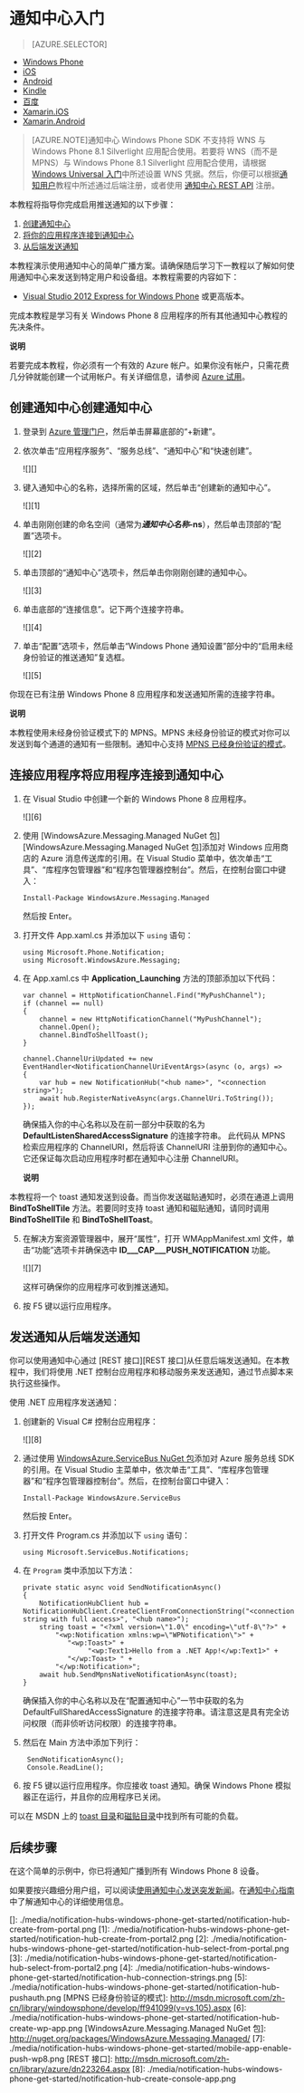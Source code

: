 <properties 
	linkid="develop-notificationhubs-tutorials-get-started-windowsphone" 
	urlDisplayName="Get Started" 
	pageTitle="Get Started with Azure Notification Hubs" 
	metaKeywords="" 
	description="Learn how to use Azure Notification Hubs to push notifications." 
	metaCanonical="" 
	services="notification-hubs" 
	documentationCenter="Mobile" 
	title="Get started with Notification Hubs" 
	authors="sethm" 
	solutions="" 
	manager="" 
	editor="" />
<tags 
	ms.service="notification-hubs"
	ms.date="06/16/2015"
	wacn.date="10/03/2015"/>

# 通知中心入门

> [AZURE.SELECTOR]
 - [Windows Phone](/documentation/articles/notification-hubs-windows-phone-get-started/)
 - [iOS](/documentation/articles/notification-hubs-ios-get-started/)
 - [Android](/documentation/articles/notification-hubs-android-get-started/)
 - [Kindle](/documentation/articles/notification-hubs-kindle-get-started/)
 - [百度](/documentation/articles/notification-hubs-baidu-get-started/)
 - [Xamarin.iOS](/documentation/articles/partner-xamarin-notification-hubs-ios-get-started/)
 - [Xamarin.Android](/documentation/articles/partner-xamarin-notification-hubs-android-get-started/)

> [AZURE.NOTE]通知中心 Windows Phone SDK 不支持将 WNS 与 Windows Phone 8.1 Silverlight 应用配合使用。若要将 WNS（而不是 MPNS）与 Windows Phone 8.1 Silverlight 应用配合使用，请根据 [Windows Universal 入门](/zh-cn/documentation/articles/notification-hubs-windows-store-dotnet-get-started/)中所述设置 WNS 凭据。然后，你便可以根据[通知用户](/zh-cn/documentation/articles/notification-hubs-aspnet-backend-windows-dotnet-notify-users/)教程中所述通过后端注册，或者使用 [通知中心 REST API](http://msdn.microsoft.com/zh-cn/library/dn223264.aspx) 注册。

本教程将指导你完成启用推送通知的以下步骤：

1.  [创建通知中心][创建通知中心]
2.  [将你的应用程序连接到通知中心][将你的应用程序连接到通知中心]
3.  [从后端发送通知][从后端发送通知]

本教程演示使用通知中心的简单广播方案。请确保随后学习下一教程以了解如何使用通知中心来发送到特定用户和设备组。本教程需要的内容如下：

-   [Visual Studio 2012 Express for Windows Phone][Visual Studio 2012 Express for Windows Phone] 或更高版本。

完成本教程是学习有关 Windows Phone 8 应用程序的所有其他通知中心教程的先决条件。

<div class="dev-callout"><strong>说明</strong> <p>若要完成本教程，你必须有一个有效的 Azure 帐户。如果你没有帐户，只需花费几分钟就能创建一个试用帐户。有关详细信息，请参阅 <a href="http://www.windowsazure.cn/pricing/1rmb-trial/" target="_blank">Azure 试用</a>。</p></div>

## <a name="configure-hub"></a><span class="short-header">创建通知中心</span>创建通知中心

1.  登录到 [Azure 管理门户][Azure 管理门户]，然后单击屏幕底部的“+新建”。

2.  依次单击“应用程序服务”、“服务总线”、“通知中心”和“快速创建”。

    ![][]

3.  键入通知中心的名称，选择所需的区域，然后单击“创建新的通知中心”。

    ![][1]

4.  单击刚刚创建的命名空间（通常为***通知中心名称*-ns**），然后单击顶部的“配置”选项卡。

    ![][2]

5.  单击顶部的“通知中心”选项卡，然后单击你刚刚创建的通知中心。

    ![][3]

6.  单击底部的“连接信息”。记下两个连接字符串。

    ![][4]

7.  单击“配置”选项卡，然后单击“Windows Phone 通知设置”部分中的“启用未经身份验证的推送通知”复选框。

    ![][5]

你现在已有注册 Windows Phone 8 应用程序和发送通知所需的连接字符串。

<div class="dev-callout"><b>说明</b>
<p>本教程使用未经身份验证模式下的 MPNS。MPNS 未经身份验证的模式对你可以发送到每个通道的通知有一些限制。通知中心支持 <a href="http://msdn.microsoft.com/zh-cn/library/windowsphone/develop/ff941099(v=vs.105).aspx">MPNS 已经身份验证的模式</a>。 <!--Refer to [Notification Hubs How-To for Windows Phone 8] for more information on how to use MPNS authenticated mode.--></p>
</div>

## <a name="connecting-app"></a><span class="short-header">连接应用程序</span>将应用程序连接到通知中心

1.  在 Visual Studio 中创建一个新的 Windows Phone 8 应用程序。

    ![][6]

2.  使用 [WindowsAzure.Messaging.Managed NuGet 包][WindowsAzure.Messaging.Managed NuGet 包]添加对 Windows 应用商店的 Azure 消息传送库的引用。在 Visual Studio 菜单中，依次单击“工具”、“库程序包管理器”和“程序包管理器控制台”。然后，在控制台窗口中键入：

        Install-Package WindowsAzure.Messaging.Managed

    然后按 Enter。

3.  打开文件 App.xaml.cs 并添加以下 `using` 语句：

        using Microsoft.Phone.Notification;
        using Microsoft.WindowsAzure.Messaging;

4.  在 App.xaml.cs 中 **Application\_Launching** 方法的顶部添加以下代码：

        var channel = HttpNotificationChannel.Find("MyPushChannel");
        if (channel == null)
        {
            channel = new HttpNotificationChannel("MyPushChannel");
            channel.Open();
            channel.BindToShellToast();
        }

        channel.ChannelUriUpdated += new EventHandler<NotificationChannelUriEventArgs>(async (o, args) =>
        {
            var hub = new NotificationHub("<hub name>", "<connection string>");
            await hub.RegisterNativeAsync(args.ChannelUri.ToString());
        });

    确保插入你的中心名称以及在前一部分中获取的名为 **DefaultListenSharedAccessSignature** 的连接字符串。
    此代码从 MPNS 检索应用程序的 ChannelURI，然后将该 ChannelURI 注册到你的通知中心。它还保证每次启动应用程序时都在通知中心注册 ChannelURI。

    <div class="dev-callout"><b>说明</b>
<p>本教程将一个 toast 通知发送到设备。而当你发送磁贴通知时，必须在通道上调用 <strong>BindToShellTile</strong> 方法。若要同时支持 toast 通知和磁贴通知，请同时调用 <strong>BindToShellTile</strong> 和 <strong>BindToShellToast</strong>。 </p>
</div>

5.  在解决方案资源管理器中，展开“属性”，打开 WMAppManifest.xml 文件，单击“功能”选项卡并确保选中 **ID___CAP___PUSH_NOTIFICATION** 功能。

    ![][7]

    这样可确保你的应用程序可收到推送通知。

6.  按 F5 键以运行应用程序。

## <a name="send"></a><span class="short-header">发送通知</span>从后端发送通知

你可以使用通知中心通过 [REST 接口][REST 接口]从任意后端发送通知。在本教程中，我们将使用 .NET 控制台应用程序和移动服务来发送通知，通过节点脚本来执行这些操作。

使用 .NET 应用程序发送通知：

1.  创建新的 Visual C# 控制台应用程序：

    ![][8]

2.  通过使用 [WindowsAzure.ServiceBus NuGet 包][WindowsAzure.ServiceBus NuGet 包]添加对 Azure 服务总线 SDK 的引用。在 Visual Studio 主菜单中，依次单击“工具”、“库程序包管理器”和“程序包管理器控制台”。然后，在控制台窗口中键入：

        Install-Package WindowsAzure.ServiceBus

    然后按 Enter。

3.  打开文件 Program.cs 并添加以下 `using` 语句：

        using Microsoft.ServiceBus.Notifications;

4.  在 `Program` 类中添加以下方法：

        private static async void SendNotificationAsync()
        {
            NotificationHubClient hub = NotificationHubClient.CreateClientFromConnectionString("<connection string with full access>", "<hub name>");
            string toast = "<?xml version=\"1.0\" encoding=\"utf-8\"?>" +
                "<wp:Notification xmlns:wp=\"WPNotification\">" +
                   "<wp:Toast>" +
                        "<wp:Text1>Hello from a .NET App!</wp:Text1>" +
                   "</wp:Toast> " +
                "</wp:Notification>";
            await hub.SendMpnsNativeNotificationAsync(toast);
        }

    确保插入你的中心名称以及在“配置通知中心”一节中获取的名为 DefaultFullSharedAccessSignature 的连接字符串。请注意这是具有完全访问权限（而非侦听访问权限）的连接字符串。

5.  然后在 Main 方法中添加下列行：

         SendNotificationAsync();
         Console.ReadLine();

6.  按 F5 键以运行应用程序。你应接收 toast 通知。确保 Windows Phone 模拟器正在运行，并且你的应用程序已关闭。

可以在 MSDN 上的 [toast 目录][toast 目录]和[磁贴目录][磁贴目录]中找到所有可能的负载。

## <a name="next-steps"> </a>后续步骤

在这个简单的示例中，你已将通知广播到所有 Windows Phone 8 设备。

<!--为了针对特定客户，请参考教程[使用通知中心将通知推送到用户][使用通知中心将通知推送到用户]。-->

如果要按兴趣细分用户组，可以阅读[使用通知中心发送突发新闻][使用通知中心发送突发新闻]。在[通知中心指南][通知中心指南]中了解通知中心的详细使用信息。

<!-- Anchors. -->  

  [创建通知中心]: #configure-hub
  [将你的应用程序连接到通知中心]: #connecting-app
  [从后端发送通知]: #send

<!-- URLs. -->
  [Windows 应用商店 C#]: /zh-cn/documentation/articles/notification-hubs-windows-store-dotnet-get-started/ "Windows 应用商店 C#"
  [Windows Phone]: /zh-cn/documentation/articles/notification-hubs-windows-phone-get-started/ "Windows Phone"
  [iOS]: /zh-cn/documentation/articles/notification-hubs-ios-get-started/ "iOS"
  [Android]: /zh-cn/documentation/articles/notification-hubs-android-get-started/ "Android"
  [Kindle]: /zh-cn/documentation/articles/notification-hubs-kindle-get-started/ "Kindle"
  [Xamarin.iOS]: /zh-cn/documentation/articles/partner-xamarin-notification-hubs-ios-get-started/ "Xamarin.iOS"
  [Xamarin.Android]: /zh-cn/documentation/articles/partner-xamarin-notification-hubs-android-get-started/ "Xamarin.Android"
  [Visual Studio 2012 Express for Windows Phone]: https://go.microsoft.com/fwLink/p/?LinkID=268374
  [Azure 试用]: http://www.windowsazure.cn/pricing/1rmb-trial/
  [Azure 管理门户]: https://manage.windowsazure.cn/
  [WindowsAzure.ServiceBus NuGet 包]: http://nuget.org/packages/WindowsAzure.ServiceBus/
  [toast 目录]: http://msdn.microsoft.com/zh-cn/library/windowsphone/develop/jj662938(v=vs.105).aspx
  [磁贴目录]: http://msdn.microsoft.com/zh-cn/library/windowsphone/develop/hh202948(v=vs.105).aspx
  [使用通知中心将通知推送到用户]: /zh-cn/documentation/articles/notification-hubs-aspnet-backend-windows-dotnet-notify-users/
  [使用通知中心发送突发新闻]: /zh-cn/documentation/articles/notification-hubs-windows-store-dotnet-send-breaking-news/
  [通知中心指南]: http://msdn.microsoft.com/zh-cn/library/jj927170.aspx

<!-- Images. -->
  []: ./media/notification-hubs-windows-phone-get-started/notification-hub-create-from-portal.png
  [1]: ./media/notification-hubs-windows-phone-get-started/notification-hub-create-from-portal2.png
  [2]: ./media/notification-hubs-windows-phone-get-started/notification-hub-select-from-portal.png
  [3]: ./media/notification-hubs-windows-phone-get-started/notification-hub-select-from-portal2.png
  [4]: ./media/notification-hubs-windows-phone-get-started/notification-hub-connection-strings.png
  [5]: ./media/notification-hubs-windows-phone-get-started/notification-hub-pushauth.png
  [MPNS 已经身份验证的模式]: http://msdn.microsoft.com/zh-cn/library/windowsphone/develop/ff941099(v=vs.105).aspx
  [6]: ./media/notification-hubs-windows-phone-get-started/notification-hub-create-wp-app.png
  [WindowsAzure.Messaging.Managed NuGet 包]: http://nuget.org/packages/WindowsAzure.Messaging.Managed/
  [7]: ./media/notification-hubs-windows-phone-get-started/mobile-app-enable-push-wp8.png
  [REST 接口]: http://msdn.microsoft.com/zh-cn/library/azure/dn223264.aspx
  [8]: ./media/notification-hubs-windows-phone-get-started/notification-hub-create-console-app.png



